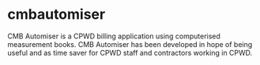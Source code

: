 # cmbautomiser
CMB Automiser is a CPWD billing application using computerised measurement books. CMB Automiser has been developed in hope of being useful and as time saver for CPWD staff and contractors working in CPWD.
